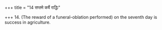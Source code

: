 +++
title = "14 सप्तमे कर्षे राद्धिः"

+++
14. (The reward of a funeral-oblation performed) on the seventh day is success in agriculture.
